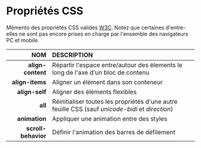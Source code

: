 # Propriétés CSS

Mémento des propriétés CSS valides [W3C](https://www.w3.org/). Notez que certaines d'entre-elles ne sont pas encore prises en charge par l'ensemble des navigateurs PC et mobile.

|NOM|DESCRIPTION|
|--:|:--|
|**align-content**|Répartir l'espace entre/autour des élements le long de l'axe d'un bloc de contenu|
|**align-items**|Aligner un élément dans son conteneur|
|**align-self**|Aligner des éléments flexibles|
|**all**|Réinitialiser toutes les propriétés d'une autre feuille CSS (sauf _unicode-bidi_ et _direction_)|
|**animation**|Appliquer une animation entre des styles|
|**scroll-behavior**|Définir l'animation des barres de défilement|

